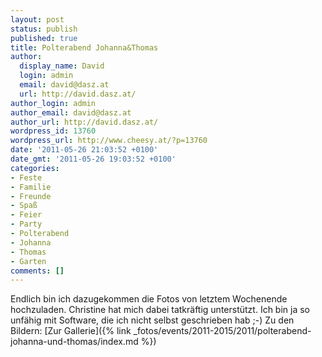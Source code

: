 ```yaml
---
layout: post
status: publish
published: true
title: Polterabend Johanna&Thomas
author:
  display_name: David
  login: admin
  email: david@dasz.at
  url: http://david.dasz.at/
author_login: admin
author_email: david@dasz.at
author_url: http://david.dasz.at/
wordpress_id: 13760
wordpress_url: http://www.cheesy.at/?p=13760
date: '2011-05-26 21:03:52 +0100'
date_gmt: '2011-05-26 19:03:52 +0100'
categories:
- Feste
- Familie
- Freunde
- Spaß
- Feier
- Party
- Polterabend
- Johanna
- Thomas
- Garten
comments: []
---
```

Endlich bin ich dazugekommen die Fotos von letztem Wochenende hochzuladen. Christine hat mich dabei tatkräftig unterstützt. Ich bin ja so unfähig mit Software, die ich nicht selbst geschrieben hab ;-)
Zu den Bildern:
[Zur Gallerie]({% link _fotos/events/2011-2015/2011/polterabend-johanna-und-thomas/index.md %})
